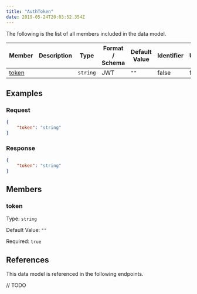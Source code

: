 ```yaml
---
title: "AuthToken"
date: 2019-05-24T20:03:52.354Z
---
```




The following is the list of all members included in the data model.

| Member            | Description                         | Type | Format / Schema | Default Value | Identifier | Unique | Required |
| ----------------- | ----------------------------------- | ---- | ------ | ------------- | ---------- | ------ | -------- |
| [token](#token) |  | `string` | JWT | `""` | false | false | true |

## Examples
### Request

```json
{
    "token": "string"
}
```

### Response

```json
{
    "token": "string"
}
```


## Members

### token

Type: `string`

Default Value: `""`

Required: `true`



## References

This data model is referenced in the following endpoints.

// TODO